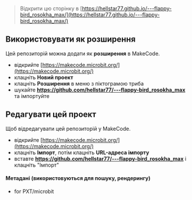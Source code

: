 
> Відкрити цю сторінку в [https://hellstar77.github.io/---flappy-bird_rosokha_max/](https://hellstar77.github.io/---flappy-bird_rosokha_max/)

## Використовувати як розширення

Цей репозиторій можна додати як **розширення** в MakeCode.

* відкрийте [https://makecode.microbit.org/](https://makecode.microbit.org/)
* клацніть **Новий проект**
* клацніть **Розширення** в меню з піктограмою триба
* шукайте **https://github.com/hellstar77/---flappy-bird_rosokha_max** та імпортуйте

## Редагувати цей проект

Щоб відредагувати цей репозиторій у MakeCode.

* відкрийте [https://makecode.microbit.org/](https://makecode.microbit.org/)
* клацніть **Імпорт**, потім клацніть **URL-адреса імпорту**
* вставте **https://github.com/hellstar77/---flappy-bird_rosokha_max** і клацніть "Імпорт"

#### Метадані (використовуються для пошуку, рендерингу)

* for PXT/microbit
<script src="https://makecode.com/gh-pages-embed.js"></script><script>makeCodeRender("{{ site.makecode.home_url }}", "{{ site.github.owner_name }}/{{ site.github.repository_name }}");</script>
